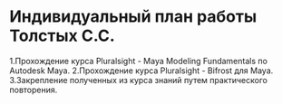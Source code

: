 # Индивидуальный план работы Толстых C.C.
1.Прохождение курса Pluralsight - Maya Modeling Fundamentals по Autodesk Maya.
2.Прохождение курса Pluralsight - Bifrost для Maya.
3.Закрепление полученных из курса знаний путем практического повторения.
